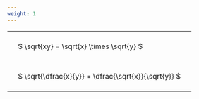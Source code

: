 ```yaml
---
weight: 1
---
```


<style type="text/css">
#T_121b1 th.col_heading {
  text-align: left;
  font-size: 1em;
}
#T_121b1 td {
  text-align: left;
  font-size: 1em;
  padding: 1.5em;
}
</style>
<table id="T_121b1">
  <thead>
  </thead>
  <tbody>
    <tr>
      <td id="T_121b1_row0_col0" class="data row0 col0" >$ \sqrt{xy} = \sqrt{x} \times \sqrt{y} $</td>
    </tr>
    <tr>
      <td id="T_121b1_row1_col0" class="data row1 col0" >$ \sqrt{\dfrac{x}{y}} = \dfrac{\sqrt{x}}{\sqrt{y}} $</td>
    </tr>
  </tbody>
</table>
